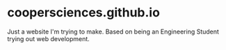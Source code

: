 # coopersciences.github.io
Just a website I'm trying to make. Based on being an Engineering Student trying out web development. 
